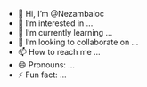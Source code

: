 - 👋 Hi, I’m @Nezambaloc
- 👀 I’m interested in ...
- 🌱 I’m currently learning ...
- 💞️ I’m looking to collaborate on ...
- 📫 How to reach me ...
- 😄 Pronouns: ...
- ⚡ Fun fact: ...

<!---
Nezambaloc/Nezambaloc is a ✨ special ✨ repository because its `README.md` (this file) appears on your GitHub profile.
You can click the Preview link to take a look at your changes.
--->
